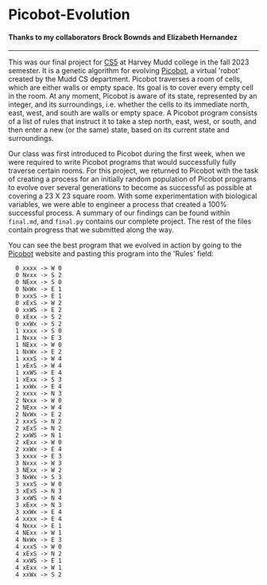 # Picobot-Evolution

#### Thanks to my collaborators Brock Bownds and Elizabeth Hernandez

---

This was our final project for [CS5](https://catalog.hmc.edu/preview_course_nopop.php?catoid=22&coid=7197) at Harvey Mudd college in the fall 2023 semester. It is a genetic algorithm for evolving [Picobot](https://www.cs.hmc.edu/picobot/), a virtual 'robot' created by the Mudd CS department. Picobot traverses a room of cells, which are either walls or empty space. Its goal is to cover every empty cell in the room. At any moment, Picobot is aware of its state, represented by an integer, and its surroundings, i.e. whether the cells to its immediate north, east, west, and south are walls or empty space. A Picobot program consists of a list of rules that instruct it to take a step north, east, west, or south, and then enter a new (or the same) state, based on its current state and surroundings.

Our class was first introduced to Picobot during the first week, when we were required to write Picobot programs that would successfully fully traverse certain rooms. For this project, we returned to Picobot with the task of creating a process for an initially random population of Picobot programs to evolve over several generations to become as successful as possible at covering a 23 X 23 square room. With some experimentation with biological variables, we were able to engineer a process that created a 100% successful process. A summary of our findings can be found within `final.md`, and `final.py` contains our complete project. The rest of the files contain progress that we submitted along the way.

You can see the best program that we evolved in action by going to the [Picobot](https://www.cs.hmc.edu/picobot/) website and pasting this program into the 'Rules' field:

```
  0 xxxx -> W 0
  0 Nxxx -> S 2
  0 NExx -> S 0
  0 NxWx -> E 1
  0 xxxS -> E 1
  0 xExS -> W 2
  0 xxWS -> E 2
  0 xExx -> S 2
  0 xxWx -> S 2
  1 xxxx -> S 0
  1 Nxxx -> E 3
  1 NExx -> W 0
  1 NxWx -> E 2
  1 xxxS -> W 4
  1 xExS -> W 4
  1 xxWS -> E 4
  1 xExx -> S 3
  1 xxWx -> E 4
  2 xxxx -> N 3
  2 Nxxx -> W 0
  2 NExx -> W 4
  2 NxWx -> E 2
  2 xxxS -> N 2
  2 xExS -> N 2
  2 xxWS -> N 1
  2 xExx -> W 0
  2 xxWx -> E 4
  3 xxxx -> E 3
  3 Nxxx -> W 3
  3 NExx -> W 2
  3 NxWx -> S 3
  3 xxxS -> W 0
  3 xExS -> N 3
  3 xxWS -> N 4
  3 xExx -> N 3
  3 xxWx -> E 4
  4 xxxx -> E 4
  4 Nxxx -> E 1
  4 NExx -> W 1
  4 NxWx -> E 3
  4 xxxS -> W 0
  4 xExS -> N 2
  4 xxWS -> E 1
  4 xExx -> W 1
  4 xxWx -> S 2
```
